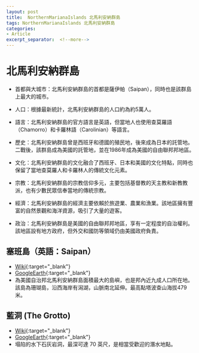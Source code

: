 ```yaml
---
layout: post
title:  NorthernMarianaIslands 北馬利安納群島
tags: NorthernMarianaIslands 北馬利安納群島 
categories:
- Article 
excerpt_separator:  <!--more-->
---
```

# 北馬利安納群島
- 首都與大城市：北馬利安納群島的首都是薩伊帕（Saipan），同時也是該群島上最大的城市。

- 人口：根據最新統計，北馬利安納群島的人口約為約5萬人。

- 語言：北馬利安納群島的官方語言是英語，但當地人也使用查莫羅語（Chamorro）和卡羅林語（Carolinian）等語言。

- 歷史：北馬利安納群島曾是西班牙和德國的殖民地，後來成為日本的託管地。二戰後，該群島成為美國的託管地，並在1986年成為美國的自由聯邦邦地區。

- 文化：北馬利安納群島的文化融合了西班牙、日本和美國的文化特點，同時也保留了當地查莫羅人和卡羅林人的傳統文化元素。

- 宗教：北馬利安納群島的宗教信仰多元，主要包括基督教的天主教和新教教派，也有少數民眾信奉當地的傳統宗教。

- 經濟：北馬利安納群島的經濟主要依賴於旅遊業、農業和漁業。該地區擁有豐富的自然景觀和海洋資源，吸引了大量的遊客。

- 政治：北馬利安納群島是美國的自由聯邦邦地區，享有一定程度的自治權利。該地區設有地方政府，但外交和國防等領域仍由美國政府負責。
## 塞班島（英語：Saipan）
- [Wiki](https://zh.wikipedia.org/zh-tw/%E5%A1%9E%E7%8F%AD%E5%B2%9B "Wiki"){:target="_blank"} 
- [GoogleEarth](https://earth.google.com/web/search/Te’eruihttps://earth.google.com/web/search/%e5%a1%9e%e7%8f%ad%e5%b3%b6/@15.19319658,145.76038662,165.58923178a,35903.06316087d,34.99999998y,0h,0t,0r/ "GoogleEarth"){:target="_blank"} 
- 為美國自治邦北馬利安納群島面積最大的島嶼，也是邦內近九成人口所在地。該島為珊瑚島，沿西海岸有潟湖，山脈南北延伸。最高點塔波查山海拔479米。

## 藍洞 (The Grotto)
- [Wiki](https://today.line.me/tw/v2/article/vPqoYE "Wiki"){:target="_blank"} 
- [GoogleEarth](https://earth.google.com/web/search/%e5%8c%97%e9%a6%ac%e5%88%a9%e5%ae%89%e7%b4%8d%e7%be%a4%e5%b3%b6%e5%a1%9e%e7%8f%ad+Grotto+Drive,+%e6%b4%9e%e7%aa%9f/@15.2604383,145.8237491,32.04752918a,811.99572426d,35y,0h,0t,0r/ "GoogleEarth"){:target="_blank"} 
- 塌陷的水下石灰岩洞，最深可達 70 英尺，是相當受歡迎的潛水地點。

